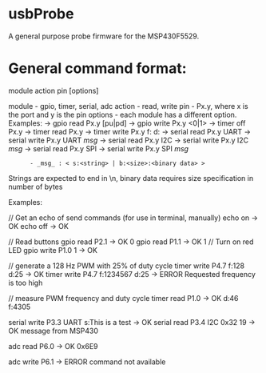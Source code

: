 # usbProbe
A general purpose probe firmware for the MSP430F5529.

# General command format: 
  
  module action pin [options]

module    - gpio, timer, serial, adc
action    - read, write 
pin       - Px.y, where x is the port and y is the pin
options   - each module has a different option. Examples:
            -> gpio   read  Px.y [pu|pd]
            -> gpio   write Px.y <0|1>
            -> timer  off   Px.y
            -> timer  read  Px.y
            -> timer  write Px.y f:<freq> d:<duty cycle>
            -> serial read  Px.y UART <terminator> 
            -> serial write Px.y UART _msg_ 
            -> serial read  Px.y I2C  <addr> <size>
            -> serial write Px.y I2C  <addr> _msg_
            -> serial read  Px.y SPI  <size>
            -> serial write Px.y SPI  _msg_

          - _msg_ : < s:<string> | b:<size>:<binary data> >

Strings are expected to end in \n, binary data requires size specification in number of bytes

Examples: 

// Get an echo of send commands (for use in terminal, manually)
echo on
-> OK
echo off
-> OK

// Read buttons
gpio read P2.1
-> OK 0
gpio read P1.1
-> OK 1
// Turn on red LED
gpio write P1.0 1
-> OK

// generate a 128 Hz PWM with 25% of duty cycle
timer write P4.7 f:128 d:25
-> OK
timer write P4.7 f:1234567 d:25
-> ERROR  Requested frequency is too high

// measure PWM frequency and duty cycle
timer read P1.0
-> OK d:46 f:4305

serial write P3.3 UART s:This is a test
-> OK
serial read  P3.4 I2C 0x32 19
-> OK message from MSP430

adc read P6.0
-> OK 0x6E9

adc write P6.1
-> ERROR command not available
